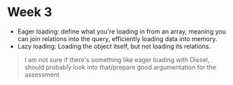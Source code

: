 # Week 3

* Eager loading: define what you're loading in from an array, meaning you can join relations into the query, efficiently loading data into memory.
* Lazy loading: Loading the object itself, but not loading its relations.

> I am not sure if there's something like eager loading with Diesel, should probably look into that/prepare good argumentation for the assessment.
